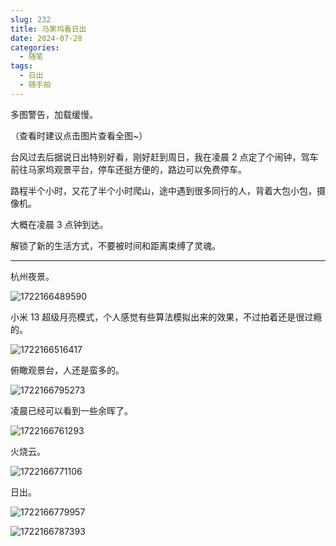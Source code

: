 ```yaml
---
slug: 232
title: 马家坞看日出
date: 2024-07-28
categories: 
  - 随笔
tags: 
  - 日出
  - 随手拍
---
```


多图警告，加载缓慢。

（查看时建议点击图片查看全图~）

台风过去后据说日出特别好看，刚好赶到周日，我在凌晨 2 点定了个闹钟，驾车前往马家坞观景平台，停车还挺方便的，路边可以免费停车。

路程半个小时，又花了半个小时爬山，途中遇到很多同行的人，背着大包小包，摄像机。

大概在凌晨 3 点钟到达。

解锁了新的生活方式，不要被时间和距离束缚了灵魂。

---

杭州夜景。

![1722166489590](https://imgurl.zishu.me/2024/07/1722166489590.webp)

小米 13 超级月亮模式，个人感觉有些算法模拟出来的效果，不过拍着还是很过瘾的。

![1722166516417](https://imgurl.zishu.me/2024/07/1722166516417.webp)

俯瞰观景台，人还是蛮多的。

![1722166795273](https://imgurl.zishu.me/2024/07/1722166795273.webp)

凌晨已经可以看到一些余晖了。

![1722166761293](https://imgurl.zishu.me/2024/07/1722166761293.webp)

火烧云。

![1722166771106](https://imgurl.zishu.me/2024/07/1722166771106.webp)

日出。

![1722166779957](https://imgurl.zishu.me/2024/07/1722166779957.webp)

![1722166787393](https://imgurl.zishu.me/2024/07/1722166787393.webp)


